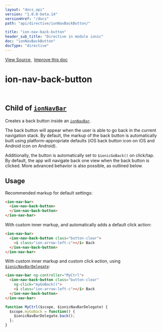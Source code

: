 ```yaml
---
layout: "docs_api"
version: "1.0.0-beta.14"
versionHref: "/docs"
path: "api/directive/ionNavBackButton/"

title: "ion-nav-back-button"
header_sub_title: "Directive in module ionic"
doc: "ionNavBackButton"
docType: "directive"
---
```


<div class="improve-docs">
  <a href='http://github.com/driftyco/ionic/tree/master/js/angular/directive/navBackButton.js#L1'>
    View Source
  </a>
  &nbsp;
  <a href='http://github.com/driftyco/ionic/edit/master/js/angular/directive/navBackButton.js#L1'>
    Improve this doc
  </a>
</div>




<h1 class="api-title">

  ion-nav-back-button


<br />
<small>
  Child of <a href="/docs/api/directive/ionNavBar/"><code>ionNavBar</code></a>
</small>


</h1>





Creates a back button inside an <a href="/docs/api/directive/ionNavBar/"><code>ionNavBar</code></a>.

The back button will appear when the user is able to go back in the current navigation stack. By
default, the markup of the back button is automatically built using platform-appropriate defaults
(iOS back button icon on iOS and Android icon on Android).

Additionally, the button is automatically set to `$ionicGoBack()` on click/tap. By default, the
app will navigate back one view when the back button is clicked.  More advanced behavior is also
possible, as outlined below.








  
<h2 id="usage">Usage</h2>
  
Recommended markup for default settings:

```html
<ion-nav-bar>
  <ion-nav-back-button>
  </ion-nav-back-button>
</ion-nav-bar>
```

With custom inner markup, and automatically adds a default click action:

```html
<ion-nav-bar>
  <ion-nav-back-button class="button-clear">
    <i class="ion-arrow-left-c"></i> Back
  </ion-nav-back-button>
</ion-nav-bar>
```

With custom inner markup and custom click action, using <a href="/docs/api/service/$ionicNavBarDelegate/"><code>$ionicNavBarDelegate</code></a>:

```html
<ion-nav-bar ng-controller="MyCtrl">
  <ion-nav-back-button class="button-clear"
    ng-click="myGoBack()">
    <i class="ion-arrow-left-c"></i> Back
  </ion-nav-back-button>
</ion-nav-bar>
```
```js
function MyCtrl($scope, $ionicNavBarDelegate) {
  $scope.myGoBack = function() {
    $ionicNavBarDelegate.back();
  };
}
```
  
  

  





